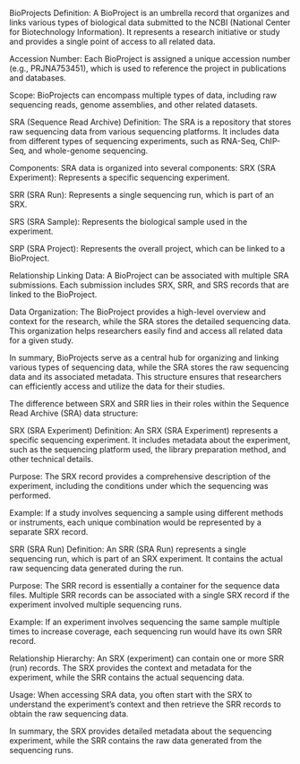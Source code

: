 BioProjects
Definition: A BioProject is an umbrella record that organizes and links various types of biological data submitted to the NCBI (National Center for Biotechnology Information). It represents a research initiative or study and provides a single point of access to all related data.

Accession Number: Each BioProject is assigned a unique accession number (e.g., PRJNA753451), which is used to reference the project in publications and databases.

Scope: BioProjects can encompass multiple types of data, including raw sequencing reads, genome assemblies, and other related datasets.

SRA (Sequence Read Archive)
Definition: The SRA is a repository that stores raw sequencing data from various sequencing platforms. It includes data from different types of sequencing experiments, such as RNA-Seq, ChIP-Seq, and whole-genome sequencing.

Components: SRA data is organized into several components:
SRX (SRA Experiment): Represents a specific sequencing experiment.

SRR (SRA Run): Represents a single sequencing run, which is part of an SRX.

SRS (SRA Sample): Represents the biological sample used in the experiment.

SRP (SRA Project): Represents the overall project, which can be linked to a BioProject.

Relationship
Linking Data: A BioProject can be associated with multiple SRA submissions. Each submission includes SRX, SRR, and SRS records that are linked to the BioProject.

Data Organization: The BioProject provides a high-level overview and context for the research, while the SRA stores the detailed sequencing data. This organization helps researchers easily find and access all related data for a given study.

In summary, BioProjects serve as a central hub for organizing and linking various types of sequencing data, while the SRA stores the raw sequencing data and its associated metadata. This structure ensures that researchers can efficiently access and utilize the data for their studies.


The difference between SRX and SRR lies in their roles within the Sequence Read Archive (SRA) data structure:

SRX (SRA Experiment)
Definition: An SRX (SRA Experiment) represents a specific sequencing experiment. It includes metadata about the experiment, such as the sequencing platform used, the library preparation method, and other technical details.

Purpose: The SRX record provides a comprehensive description of the experiment, including the conditions under which the sequencing was performed.

Example: If a study involves sequencing a sample using different methods or instruments, each unique combination would be represented by a separate SRX record.

SRR (SRA Run)
Definition: An SRR (SRA Run) represents a single sequencing run, which is part of an SRX experiment. It contains the actual raw sequencing data generated during the run.

Purpose: The SRR record is essentially a container for the sequence data files. Multiple SRR records can be associated with a single SRX record if the experiment involved multiple sequencing runs.

Example: If an experiment involves sequencing the same sample multiple times to increase coverage, each sequencing run would have its own SRR record.

Relationship
Hierarchy: An SRX (experiment) can contain one or more SRR (run) records. The SRX provides the context and metadata for the experiment, while the SRR contains the actual sequencing data.

Usage: When accessing SRA data, you often start with the SRX to understand the experiment’s context and then retrieve the SRR records to obtain the raw sequencing data.

In summary, the SRX provides detailed metadata about the sequencing experiment, while the SRR contains the raw data generated from the sequencing runs.


